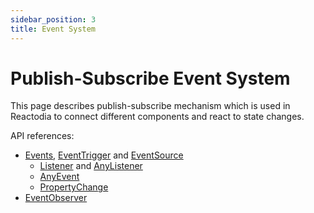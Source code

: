 ```yaml
---
sidebar_position: 3
title: Event System
---
```


# Publish-Subscribe Event System

This page describes publish-subscribe mechanism which is used in Reactodia to connect different components and react to state changes.

API references:
  - [Events](/docs/api/workspace/interfaces/Events), [EventTrigger](/docs/api/workspace/interfaces/EventTrigger) and [EventSource](/docs/api/workspace/classes/EventSource)
    - [Listener](/docs/api/workspace/type-aliases/Listener) and [AnyListener](/docs/api/workspace/type-aliases/AnyListener)
    - [AnyEvent](/docs/api/workspace/interfaces/AnyEvent)
    - [PropertyChange](/docs/api/workspace/interfaces/PropertyChange)
  - [EventObserver](/docs/api/workspace/classes/EventObserver)
